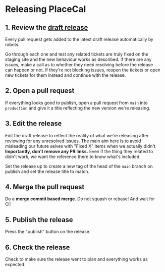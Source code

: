 # Releasing PlaceCal

## 1. Review the [draft release](https://github.com/geeksforsocialchange/PlaceCal/releases)

Every pull request gets added to the latest draft release automatically by robots.

Go through each one and test any related tickets are truly fixed on the staging site and the new behaviour works as described. If there are any issues, make a call as to whether they need resolving before the release can happen or not. If they're not blocking issues, reopen the tickets or open new tickets for them instead and continue with the release.

## 2. Open a pull request

If everything looks good to publish, open a pull request from `main` into `production` and give it a title reflecting the new version we're releasing.

## 3. Edit the release

Edit the draft release to reflect the reality of what we're releasing after reviewing for any unresolved issues. The main aim here is to avoid misleading our future selves with "Fixed X" items when we actually didn't. **Importantly, don't remove any PR links.** Even if the thing they related to didn't work, we want the reference there to know what's included.

Set the release up to create a new tag of the head of the `main` branch on publish and set the release title to match.

## 4. Merge the pull request

Do a **merge commit based merge**. Do not squash or rebase! And wait for CI!

## 5. Publish the release

Press the "publish" button on the release.

## 6. Check the release

Check to make sure the release went to plan and everything works as expected.
